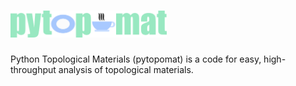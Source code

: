 # <img alt="pytopomat" src="pytopomat_logo.png" width="250">

Python Topological Materials (pytopomat) is a code for easy, high-throughput analysis of topological materials. 
